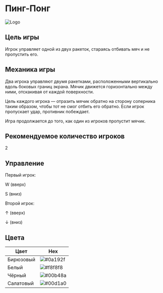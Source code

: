 # Пинг-Понг





![Logo](https://t4.ftcdn.net/jpg/00/84/87/69/360_F_84876970_Ps7YMANJOMJxo42qtggqnOJOa4O9tmi9.jpg)



## Цель игры
Игрок управляет одной из двух ракеток, стараясь отбивать мяч и не пропустить его.
## Механика игры
Два игрока управляют двумя ракетками, расположенными вертикально вдоль боковых границ экрана. Мячик движется горизонтально между ними, отскакивая от каждой поверхности.

Цель каждого игрока — отразить мячик обратно на сторону соперника таким образом, чтобы тот не смог отбить его обратно. Если игрок пропускает удар, противник побеждает.

Игра продолжается до того, как один из игроков пропустит мячик.
## Рекомендуемое количество игроков
2

## Управление
Первый игрок: 

W (вверх)

S (вниз)

Второй игрок:

↑ (вверх)

↓ (вниз)
## Цвета

| Цвет             | Hex                                                                |
| ----------------- | ------------------------------------------------------------------ |
| Бирюзовый | ![#0a192f](https://assets.wfcdn.com/im/77964443/scale-w72%5Ecompr-r85/4972/49724840/Aqua.jpg) |
| Белый | ![#f8f8f8](https://sun1-99.userapi.com/s/v1/ig2/YvvAzHwmp4x2xWnTMcSlETS46YyguVwdHgsbG2GbIlB_ju-z63ebcnvwr4DUgz_n0JtcS87c1Yei9UJ_5WoRI_3C.jpg?quality=96&crop=0,134,507,507&as=32x32,48x48,72x72,108x108,160x160,240x240,360x360,480x480&ava=1&cs=50x50) |
| Чёрный | ![#00b48a](https://sun1-55.userapi.com/s/v1/if1/IPUl55RPxn9jCH9sZBYdKpZtSlOvfOvORpsS2rRLnWQ4Xsl1DL_lNFNTHeXMx2boS7PZQkXh.jpg?quality=96&crop=478,0,1598,1598&as=32x32,48x48,72x72,108x108,160x160,240x240,360x360,480x480,540x540,640x640,720x720,1080x1080,1280x1280,1440x1440&ava=1&cs=50x50)  |
| Салатовый | ![#00d1a0](https://sun9-46.userapi.com/impf/c5472/u3028968/d_b41d86e3.jpg?quality=96&as=32x32,48x48,72x72&sign=b69ba90e6cbde678e35069de25752749&u=E9-1zGZaOA9KAsOLXBaDLRmMzDhcfuUHgM5A5Gfo2Bw&cs=200x200)  |
